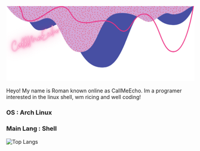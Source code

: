 <img src=CallMeEcho.png />

Heyo! My name is Roman known online as CallMeEcho. Im a programer interested in the linux shell, wm ricing and well coding!

### OS : Arch Linux
### Main Lang : Shell

![Top Langs](https://github-readme-stats.vercel.app/api/top-langs/?username=CallMeEchoCodes&show_icons=true&theme=radical)
